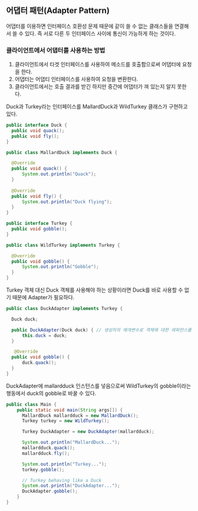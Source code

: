 ## **어댑터 패턴(Adapter Pattern)**

어댑터를 이용하면 인터페이스 호환성 문제 때문에 같이 쓸 수 없는 클래스들을 연결해서 쓸 수 있다. 즉 서로 다른 두 인터페이스 사이에 통신이 가능하게 하는 것이다.

### 클라이언트에서 어댑터를 사용하는 방법

1. 클라이언트에서 타겟 인터페이스를 사용하여 메소드를 호출함으로써 어댑터에 요청을 한다.
2. 어댑터는 어댑티 인터페이스를 사용하여 요청을 변환한다.
3. 클라이언트에서는 호출 결과를 받긴 하지만 중간에 어댑터가 껴 있는지 알지 못한다.

Duck과 Turkey라는 인터페이스를 MallardDuck과 WildTurkey 클래스가 구현하고 있다.

```java
public interface Duck {
  public void quack();
  public void fly();
}

public class MallardDuck implements Duck {

  @Override
  public void quack() {
      System.out.println("Quack");
  }
	
  @Override
  public void fly() {
      System.out.println("Duck flying");
  }
}
```

```java
public interface Turkey {
  public void gobble();
}

public class WildTurkey implements Turkey {

  @Override
  public void gobble() {
      System.out.println("Gobble");
  }
}
```

Turkey 객체 대신 Duck 객체를 사용해야 하는 상황이라면 Duck를 바로 사용할 수 없기 때문에 Adapter가 필요하다. 

```java
public class DuckAdapter implements Turkey {

  Duck duck;

  public DuckAdapter(Duck duck) { // 생성자의 매개변수로 객체에 대한 레퍼런스를 받아온다.
      this.duck = duck;
  }

   @Override
  public void gobble() {
      duck.quack();
  }
}
```

DuckAdapter에 mallardduck 인스턴스를 넣음으로써 WildTurkey의 gobble이라는 행동에서 duck의 gobble로 바꿀 수 있다.

```java
public class Main {
    public static void main(String args[]) {
      MallardDuck mallardduck = new MallardDuck();
      Turkey turkey = new WildTurkey();

      Turkey DuckAdapter = new DuckAdapter(mallardduck);

      System.out.println("MallardDuck...");
      mallardduck.quack();
      mallardduck.fly();

      System.out.println("Turkey...");
      turkey.gobble();

      // Turkey behaving like a Duck
      System.out.println("DuckAdapter...");
      DuckAdapter.gobble();
    }
}
```




